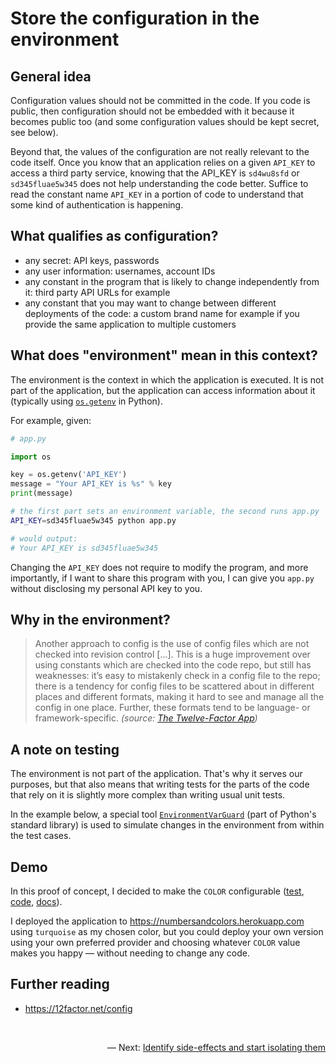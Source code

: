 Store the configuration in the environment
==========================================

General idea
------------

Configuration values should not be committed in the code. If you code is public, then configuration should not be embedded with it because it becomes public too (and some configuration values should be kept secret, see below).

Beyond that, the values of the configuration are not really relevant to the code itself. Once you know that an application relies on a given `API_KEY` to access a third party service, knowing that the API_KEY is `sd4wu8sfd` or `sd345fluae5w345` does not help understanding the code better. Suffice to read the constant name `API_KEY` in a portion of code to understand that some kind of authentication is happening.

What qualifies as configuration?
--------------------------------

- any secret: API keys, passwords
- any user information: usernames, account IDs
- any constant in the program that is likely to change independently from it: third party API URLs for example
- any constant that you may want to change between different deployments of the code: a custom brand name for example if you provide the same application to multiple customers

What does "environment" mean in this context?
---------------------------------------------

The environment is the context in which the application is executed. It is not part of the application, but the application can access information about it (typically using [`os.getenv`](https://docs.python.org/3.5/library/os.html#os.getenv) in Python).

For example, given:

```python
# app.py

import os

key = os.getenv('API_KEY')
message = "Your API_KEY is %s" % key
print(message)
```

```bash
# the first part sets an environment variable, the second runs app.py
API_KEY=sd345fluae5w345 python app.py

# would output:
# Your API_KEY is sd345fluae5w345
```

Changing the `API_KEY` does not require to modify the program, and more importantly, if I want to share this program with you, I can give you `app.py` without disclosing my personal API key to you.

Why in the environment?
-----------------------

> Another approach to config is the use of config files which are not checked into revision control [...]. This is a huge improvement over using constants which are checked into the code repo, but still has weaknesses: it’s easy to mistakenly check in a config file to the repo; there is a tendency for config files to be scattered about in different places and different formats, making it hard to see and manage all the config in one place. Further, these formats tend to be language- or framework-specific.
 _(source: [The Twelve-Factor App](https://12factor.net/config))_

 A note on testing
 -----------------

The environment is not part of the application. That's why it serves our purposes, but that also means that writing tests for the parts of the code that rely on it is slightly more complex than writing usual unit tests.

In the example below, a special tool [`EnvironmentVarGuard`](https://docs.python.org/3/library/test.html#test.support.EnvironmentVarGuard) (part of Python's standard library) is used to simulate changes in the environment from within the test cases.

Demo
----

In this proof of concept, I decided to make the `COLOR` configurable ([test][test], [code][code], [docs][docs]).

  [test]: https://github.com/gonzalo-bulnes/kata-python-web-app/blob/v1.0.0/test_numbersandcolors.py#L23
  [code]: https://github.com/gonzalo-bulnes/kata-python-web-app/blob/v1.0.0/numbersandcolors.py#L11
  [docs]: https://github.com/gonzalo-bulnes/kata-python-web-app/blame/v1.0.0/README.md#L37-L41

I deployed the application to https://numbersandcolors.herokuapp.com using `turquoise` as my chosen color, but you could deploy your own version using your own preferred provider and choosing whatever `COLOR` value makes you happy — without needing to change any code.

Further reading
---------------

- https://12factor.net/config

<br/>
<p align="right">— Next: <a href="./identify_and_start_isolating_side_effects.md">Identify side-effects and start isolating them</a></p>
